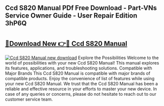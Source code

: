 ## Ccd S820 Manual PDf Free Download - Part-VNs Service Owner Guide - User Repair Edition 3hP6Q

# <h2><a href="http://cf21130.oget.top/?id=Ccd+S820+Manual">🔗Download New 👉🔴 Ccd S820 Manual</a></h2>

[![Ccd S820 Manual new download](https://i.imgur.com/5g1atiW.png)](http://cf21130.oget.top/?id=Ccd+S820+Manual)
Explore the Possibilities Welcome to the world of possibilities with your new Ccd S820 Manual! This manual explores its features, applications, and troubleshooting solutions. Compatible with Major Brands This Ccd S820 Manual is compatible with major brands of compatible products. Enjoy the convenience of list of features while using your new Ccd S820 Manual. We trust that the Ccd S820 Manual has been a reliable and effective resource in your efforts to master your new device. In case of any queries or concerns, please do not hesitate to reach out to our customer service team.
